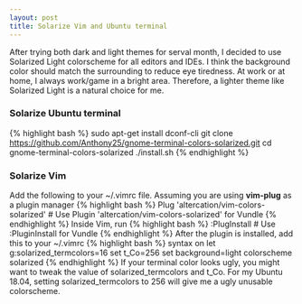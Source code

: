 ```yaml
---
layout: post
title: Solarize Vim and Ubuntu terminal
---
```


After trying both dark and light  themes for serval month, I decided to use Solarized Light colorscheme for all editors and IDEs. I think the background color should match the surrounding to reduce eye tiredness. At work or at home, I always work/game in a bright area. Therefore, a lighter theme like Solarized Light is a natural choice for me.

<!--more-->
### Solarize Ubuntu terminal

{% highlight bash %}
sudo apt-get install dconf-cli
git clone https://github.com/Anthony25/gnome-terminal-colors-solarized.git
cd gnome-terminal-colors-solarized
./install.sh
{% endhighlight %}

### Solarize Vim
Add the following to your ~/.vimrc file. Assuming you are using **vim-plug** as a plugin manager
{% highlight bash %}
Plug 'altercation/vim-colors-solarized' # Use Plugin 'altercation/vim-colors-solarized' for Vundle
{% endhighlight %}
Inside Vim, run
{% highlight bash %}
:PlugInstall # Use :PluginInstall for Vundle
{% endhighlight %}
After the plugin is installed, add this to your ~/.vimrc
{% highlight bash %}
syntax on
let g:solarized_termcolors=16
set t_Co=256
set background=light
colorscheme solarized
{% endhighlight %}
If your terminal color looks ugly, you might want to tweak the value of solarized_termcolors and t_Co. For my Ubuntu 18.04, setting solarized_termcolors to 256 will give me a ugly unusable colorscheme.

